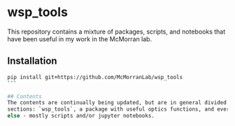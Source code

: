 # wsp_tools
This repository contains a mixture of packages, scripts, and notebooks that have been useful in my work in the McMorran lab.

## Installation
``````Bash
pip install git+https://github.com/McMorranLab/wsp_tools
```

## Contents
The contents are continually being updated, but are in general divided into two
sections: `wsp_tools`, a package with useful optics functions, and everything
else - mostly scripts and/or jupyter notebooks. 
